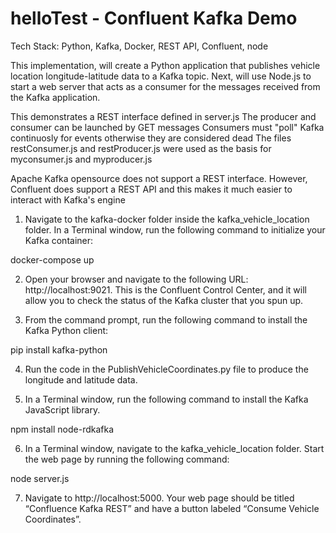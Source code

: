 # helloTest - Confluent Kafka Demo
Tech Stack: Python, Kafka, Docker, REST API, Confluent, node

This implementation, will create a Python application that publishes vehicle location longitude-latitude data to a Kafka topic. Next, will use Node.js to start a web server that acts as a consumer for the messages received from the Kafka application.

This demonstrates a REST interface defined in server.js
The producer and consumer can be launched by GET messages
Consumers must "poll" Kafka continuosly for events
otherwise they are considered dead
The files restConsumer.js and restProducer.js were used as the basis for myconsumer.js and myproducer.js

Apache Kafka opensource does not support a REST interface. However, Confluent does support a REST API and this makes it much easier to interact with Kafka's engine


1. Navigate to the kafka-docker folder inside the kafka_vehicle_location folder. In a Terminal window, run the following command to initialize your Kafka container:

docker-compose up

2. Open your browser and navigate to the following URL: http://localhost:9021. This is the Confluent Control Center, and it will allow you to check the status of the Kafka cluster that you spun up.

3. From the command prompt, run the following command to install the Kafka Python client:

pip install kafka-python

4. Run the code in the PublishVehicleCoordinates.py file to produce the longitude and latitude data.

5. In a Terminal window, run the following command to install the Kafka JavaScript library.

npm install node-rdkafka

6. In a Terminal window, navigate to the kafka_vehicle_location folder. Start the web page by running the following command:

node server.js

7. Navigate to http://localhost:5000. Your web page should be titled “Confluence Kafka REST” and have a button labeled “Consume Vehicle Coordinates”.

